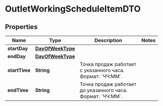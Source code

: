 

# OutletWorkingScheduleItemDTO

## Properties

Name | Type | Description | Notes
------------ | ------------- | ------------- | -------------
**startDay** | [**DayOfWeekType**](DayOfWeekType.md) |  | 
**endDay** | [**DayOfWeekType**](DayOfWeekType.md) |  | 
**startTime** | **String** | Точка продаж работает c указанного часа.  Формат: &#x60;ЧЧ:ММ&#x60;.  | 
**endTime** | **String** | Точка продаж работает до указанного часа.  Формат: &#x60;ЧЧ:ММ&#x60;.  | 




